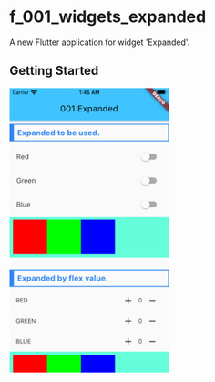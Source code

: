 # f_001_widgets_expanded

A new Flutter application for widget 'Expanded'.

## Getting Started

<img src="doc/image/expanded.png" width="280" />
